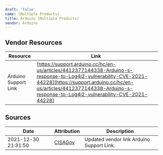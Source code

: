 ```yaml
---
draft: 'false'
name: (Multiple Products)
title: Arduino (Multiple Products)
vendor: Arduino
---
```


## Vendor Resources
| Resource | Link |
| --- | --- |
| Arduino Support Link | [https://support.arduino.cc/hc/en-us/articles/4412377144338-Arduino-s-response-to-Log4j2-vulnerability-CVE-2021-44228](https://support.arduino.cc/hc/en-us/articles/4412377144338-Arduino-s-response-to-Log4j2-vulnerability-CVE-2021-44228) |



## Sources
| Date | Attribution | Description |
| --- | --- | --- |
| 2021-12-30 21:31:50 | [CISAGov](https://raw.githubusercontent.com/cisagov/log4j-affected-db/develop/README.md) | Updated vendor link Arduino Support Link.  |
